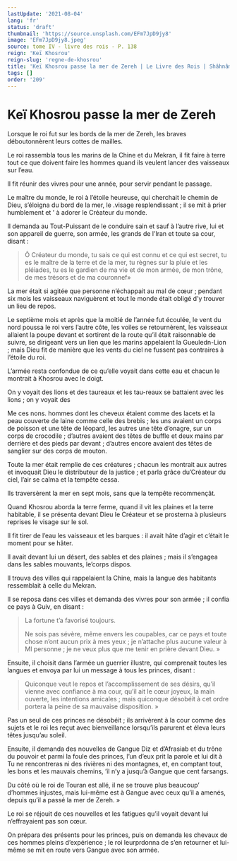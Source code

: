 ```yaml
---
lastUpdate: '2021-08-04'
lang: 'fr'
status: 'draft'
thumbnail: 'https://source.unsplash.com/EFm7JpD9jy8'
image: 'EFm7JpD9jy8.jpeg'
source: tome IV - livre des rois - P. 138
reign: 'Keï Khosrou'
reign-slug: 'regne-de-khosrou'
title: 'Keï Khosrou passe la mer de Zereh | Le Livre des Rois | Shâhnâmeh'
tags: []
order: '209'
---
```


<!-- LTeX: language=fr -->

# Keï Khosrou passe la mer de Zereh

Lorsque le roi fut sur les bords de la mer de Zereh, les braves déboutonnèrent leurs cottes de mailles.

Le roi rassembla tous les marins de la Chine et du Mekran, il fit faire à terre tout ce que doivent faire les hommes quand ils veulent lancer des vaisseaux sur l’eau.

Il fit réunir des vivres pour une année, pour servir pendant le passage.

Le maître du monde, le roi à l’étoile heureuse, qui cherchait le chemin de Dieu, s’éloigna du bord de la mer, le .visage resplendissant ; il se mit à prier humblement et ’
à adorer le Créateur du monde.

Il demanda au Tout-Puissant de le conduire sain et sauf à l’autre rive, lui et son appareil de guerre, son armée, les grands de l’Iran et toute sa cour, disant :

> Ô Créateur du monde, tu sais ce qui est connu et ce qui est secret, tu es le maître de la terre et de la mer, tu règnes sur la pluie et les pléiades, tu es le gardien de ma vie et de mon armée, de mon trône, de mes trésors et de ma couronnef»

La mer était si agitée que personne n’échappait au mal de cœur ; pendant six mois les vaisseaux naviguèrent et tout le monde était obligé d’y trouver un lieu de repos.

Le septième mois et après que la moitié de l’année fut écoulée, le vent du nord poussa le roi vers l’autre côte, les voiles se retournèrent, les vaisseaux allaient la poupe devant et sortirent de la route qu’il était raisonnable de suivre, se dirigeant vers un lien que les marins appelaient la Gueuledn-Lion ; mais Dieu fit de manière que les vents du ciel ne fussent pas contraires à l’étoile du roi.

L’armée resta confondue de ce qu’elle voyait dans cette eau et chacun le montrait à Khosrou avec le doigt.

On y voyait des lions et des taureaux et les tau-reaux se battaient avec les lions ; on y voyait des

Me ces nons. hommes dont les cheveux étaient comme des lacets et la peau couverte de laine comme celle des brebis ; les uns avaient un corps de poisson et une tête de léopard, les autres une tête d’onagre, sur un corps de crocodile ; d’autres avaient des têtes de buffle et deux mains par derrière et des pieds par devant ; d’autres encore avaient des têtes de sanglier sur des corps de mouton.

Toute la mer était remplie de ces créatures ; chacun les montrait aux autres et invoquait Dieu le distributeur de la justice ; et parla grâce du’Créateur du ciel, l’air se calma et la tempête cessa.

Ils traversèrent la mer en sept mois, sans que la tempête recommençât.

Quand Khosrou aborda la terre ferme, quand il vit les plaines et la terre habitable, il se présenta devant Dieu le Créateur et se prosterna à plusieurs reprises le visage sur le sol.

Il fit tirer de l’eau les vaisseaux et les barques : il avait hâte d’agir et c’était le moment pour se hâter.

Il avait devant lui un désert, des sables et des plaines ; mais il s’engagea dans les sables mouvants, le’corps dispos.

Il trouva des villes qui rappelaient la Chine, mais la langue des habitants ressemblait à celle du Mekran.

Il se reposa dans ces villes et demanda des vivres pour son armée ; il confia ce pays à Guiv, en disant :

> La fortune t’a favorisé toujours.
>
> Ne sois pas sévère, même envers les coupables, car ce pays et toute chose n’ont aucun prix à mes yeux ; je n’attache plus aucune valeur à Ml personne ; je ne veux plus que me tenir en prière devant Dieu. »

Ensuite, il choisit dans l’armée un guerrier illustre, qui comprenait toutes les langues et envoya par lui un message à tous les princes, disant :

> Quiconque veut le repos et l’accomplissement de ses désirs, qu’il vienne avec confiance à ma cour, qu’il ait le cœur joyeux, la main ouverte, les intentions amicales ; mais quiconque désobéit à cet ordre portera la peine de sa mauvaise disposition. »

Pas un seul de ces princes ne désobéit ; ils arrivèrent à la cour comme des sujets et le roi les reçut avec bienveillance lorsqu’ils parurent et éleva leurs têtes jusqu’au soleil.

Ensuite, il demanda des nouvelles de Gangue Diz et d’Afrasiab et du trône du pouvoir et parmi la foule des princes, l’un d’eux prit la parole et lui dit à Tu ne rencontreras ni des rivières ni des montagnes, et, en comptant tout, les bons et les mauvais chemins, ’il n’y a jusqu’à Gangue que cent farsangs.

Du côté où le roi de Touran est allé, il ne se trouve plus beaucoup’
d’hommes injustes, mais lui-même est à Gangue avec ceux qu’il a amenés, depuis qu’il a passé la mer de Zereh. »

Le roi se réjouit de ces nouvelles et les fatigues qu’il voyait devant lui n’effrayaient pas son cœur.

On prépara des présents pour les princes, puis on demanda les chevaux de ces hommes pleins d’expérience ; le roi leurprdonna de s’en retourner et lui-même se mit en route vers Gangue avec son armée.
